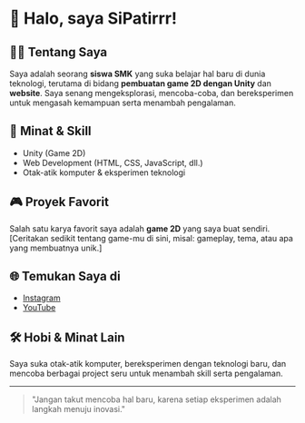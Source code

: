 # 👋 Halo, saya SiPatirrr!

## 🧑‍🎓 Tentang Saya
Saya adalah seorang **siswa SMK** yang suka belajar hal baru di dunia teknologi, terutama di bidang **pembuatan game 2D dengan Unity** dan **website**. Saya senang mengeksplorasi, mencoba-coba, dan bereksperimen untuk mengasah kemampuan serta menambah pengalaman.

## 🚀 Minat & Skill
- Unity (Game 2D)
- Web Development (HTML, CSS, JavaScript, dll.)
- Otak-atik komputer & eksperimen teknologi

## 🎮 Proyek Favorit
Salah satu karya favorit saya adalah **game 2D** yang saya buat sendiri. [Ceritakan sedikit tentang game-mu di sini, misal: gameplay, tema, atau apa yang membuatnya unik.]

## 🌐 Temukan Saya di
- [Instagram](https://www.instagram.com/fathir.hbtlh/) <!-- Ganti dengan username -->
- [YouTube](https://www.youtube.com/@f4th17) <!-- Ganti dengan channel kamu -->

## 🛠️ Hobi & Minat Lain
Saya suka otak-atik komputer, bereksperimen dengan teknologi baru, dan mencoba berbagai project seru untuk menambah skill serta pengalaman.

---

> "Jangan takut mencoba hal baru, karena setiap eksperimen adalah langkah menuju inovasi."
